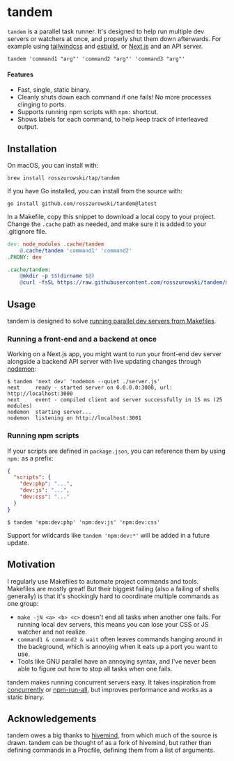 # tandem

`tandem` is a parallel task runner. It's designed to help run multiple dev servers or watchers at once, and properly shut them down afterwards. For example using [tailwindcss](https://tailwindcss.com) and [esbuild](https://esbuild.github.io), or [Next.js](https://nextjs.org) and an API server.

```shell
tandem 'command1 "arg"' 'command2 "arg"' 'command3 "arg"'
```



#### Features

- Fast, single, static binary.
- Cleanly shuts down each command if one fails! No more processes clinging to ports.
- Supports running npm scripts with `npm:` shortcut.
- Shows labels for each command, to help keep track of interleaved output.

## Installation

On macOS, you can install with:

```shell
brew install rosszurowski/tap/tandem
```

If you have Go installed, you can install from the source with:

```shell
go install github.com/rosszurowski/tandem@latest
```

In a Makefile, copy this snippet to download a local copy to your project. Change the `.cache` path as needed, and make sure it is added to your .gitignore file.

```makefile
dev: node_modules .cache/tandem
	@.cache/tandem 'command1' 'command2'
.PHONY: dev

.cache/tandem:
	@mkdir -p $$(dirname $@)
	@curl -fsSL https://raw.githubusercontent.com/rosszurowski/tandem/main/install.sh | bash -s -- --dest="$$(dirname $@)"
```

## Usage

tandem is designed to solve [running parallel dev servers from Makefiles](https://rosszurowski.com/log/2022/makefiles#parallel-dev-servers).

### Running a front-end and a backend at once

Working on a Next.js app, you might want to run your front-end dev server alongside a backend API server with live updating changes through [nodemon](https://nodemon.io/):

```shell
$ tandem 'next dev' 'nodemon --quiet ./server.js'
next     ready - started server on 0.0.0.0:3000, url: http://localhost:3000
next     event - compiled client and server successfully in 15 ms (25 modules)
nodemon  starting server...
nodemon  listening on http://localhost:3001
```

### Running npm scripts

If your scripts are defined in `package.json`, you can reference them by using `npm:` as a prefix:

```json
{
  "scripts": {
    "dev:php": "...",
    "dev:js": "...",
    "dev:css": "..."
  }
}
```

```shell
$ tandem 'npm:dev:php' 'npm:dev:js' 'npm:dev:css'
```

Support for wildcards like `tandem 'npm:dev:*'` will be added in a future update.

## Motivation

I regularly use Makefiles to automate project commands and tools. Makefiles are mostly great! But their biggest failing (also a failing of shells generally) is that it's shockingly hard to coordinate multiple commands as one group:

- `make -jN <a> <b> <c>` doesn't end all tasks when another one fails. For running local dev servers, this means you can lose your CSS or JS watcher and not realize.
- `command1 & command2 & wait` often leaves commands hanging around in the background, which is annoying when it eats up a port you want to use.
- Tools like GNU parallel have an annoying syntax, and I've never been able to figure out how to stop all tasks when one fails.

tandem makes running concurrent servers easy. It takes inspiration from [concurrently](https://www.npmjs.com/package/concurrently) or [npm-run-all](https://www.npmjs.com/package/npm-run-all), but improves performance and works as a static binary.

## Acknowledgements

tandem owes a big thanks to [hivemind](https://github.com/DarthSim/hivemind), from which much of the source is drawn. tandem can be thought of as a fork of hivemind, but rather than defining commands in a Procfile, defining them from a list of arguments.
